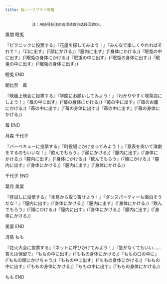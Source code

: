 ```yaml
---
title: 桜ノーリプライ攻略
---
```


                注：用括号标注的选项请自行选择回收CG。

風間 眠兎

『ピクニックに投票する』『花屋を探してみよう！』『みんなで楽しくやれればそれで！』『口に出す』(『顔にかける』)『膣内に出す』(『身体にかける』)『眠兎の中に出す』(『眠兎の身体にかける』)『眠兎の中に出す』(『眠兎の身体に出す』)『眠兎の中に出す』(『眠兎の身体に出す』)

眠兎 END

朝比奈　苺

『映画上映会に投票する』『学園にお願いしてみよう！』『わかりやすく喫茶店にしよう！』『苺の中に出す』(『苺の身体にかける』)『苺の中に出す』(『苺のお腹にかける』)『苺の中に出す』(『苺の身体に出す』)『苺の中に出す』(『苺の身体にかける』)

苺 END

月森 千代子

『バーベキューに投票する』『町役場にかけあってみよう！』『意表を突いて演劇をするのもいいな！』『飲んでもらう』(『顔にかける』)『膣内に出す』(『身体にかける』)『膣内に出す』(『身体にかける』)『飲んでもらう』(『顔にかける』)『膣内に出す』(『身体にかける』)『膣内に出す』(『身体にかける』)

千代子 END

葉月 美栗

『肝試しに投票する』『本島から取り寄せよう！』『ダンスパーティーも面白そうだな！』『膣内に出す』(『身体にかける』)『膣内に出す』(『身体にかける』)『飲んでもらう』(『顔にかける』)『膣内に出す』(『身体にかける』)『膣内に出す』(『身体にかける』)

美栗 END

冴島 もも

『花火大会に投票する』『ネットに呼びかけてみよう！』『急がなくてもいい……答えは保留で』『ももの中に出す』(『ももの身体にかける』)『ももの口の中に』(『ももの顔にかけちゃう』)『ももの中に出す』(『ももの身体にかける』)『ももの中に出す』(『ももの身体にかける』)『ももの中に出す』(『ももの身体にかける』)

もも END
              
